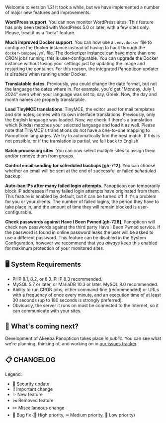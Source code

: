 Welcome to version 1.2! It took a while, but we have implemented a number of major new features and improvements.

**WordPress support**. You can now monitor WordPress sites. This feature has only been tested with WordPress 5.0 or later, with a few sites only. Please, treat it as a “beta” feature. 

**Much improved Docker support**. You can now use a `.env.docker` file to configure the Docker instance instead of having to hack through the `docker-compose.yml` file. The dockerizer instance can have more than one CRON jobs running; this is user-configurable. You can upgrade the Docker instance without losing your settings just by updating the image and restarting the container. For this reason, the integrated Panopticon updater is _disabled_ when running under Docker.

**Translatable dates**. Previously, you could change the date format, but not the language the dates where in. For example, you'd get "Monday, July 1, 2024" even when your language was set to, say, Greek. Now, the day and month names are properly translatable.

**Load TinyMCE translations**. TinyMCE, the editor used for mail templates and site notes, comes with its own interface translations. Previously, only the English language was loaded. Now, we check if there's a translation which (kinda) matches your selected language and load it as well. Please note that TinyMCE's translations do not have a one-to-one mapping to Panopticon languages. We try to automatically find the best match. If this is not possible, or if the translation is partial, we fall back to English.

**Batch processing sites**. You can now select multiple sites to assign them and/or remove them from groups.

**Control email sending for scheduled backups [gh-712]**. You can choose whether an email will be sent at the end of successful or failed _scheduled_ backup.

**Auto-ban IPs after many failed login attempts**. Panopticon can temporarily block IP addresses if many failed login attempts have originated from them. This feature is enabled by default, but it can be turned off if it's a problem for you or your clients. The number of failed logins, the period they have to take place in, and the amount of time they will remain blocked is user-configurable. 

**Check passwords against Have I Been Pwned [gh-728]**. Panopticon will check new passwords against the third party Have I Been Pwned service. If the password is found in online password leaks the user will be asked to use a different password. This feature can be disabled in the System Configuration, however we recommend that you _always_ keep this enabled for maximum protection of your monitored sites.

## 🖥️ System Requirements

* PHP 8.1, 8.2, or 8.3. PHP 8.3 recommended.
* MySQL 5.7 or later, or MariaDB 10.3 or later. MySQL 8.0 recommended.
* Ability to run CRON jobs, either command-line (recommended) or URLs with a frequency of once every minute, and an execution time of at least 30 seconds (up to 180 seconds is strongly preferred).
* Obviously, the server it runs on must be connected to the Internet, so it can communicate with your sites.

## 🔮 What's coming next?

Development of Akeeba Panopticon takes place _in public_. You can see what we're planning, thinking of, and working on in [our issues tracker](https://github.com/akeeba/panopticon/issues).

## 📋 CHANGELOG

Legend:

* 🚨 Security update
* ‼️ Important change
* ✨ New feature
* ✂️ Removed feature
* ✏️ Miscellaneous change
* 🐞 Bug fix (🔺 High priority, ➖ Medium priority, 🔻 Low priority)
